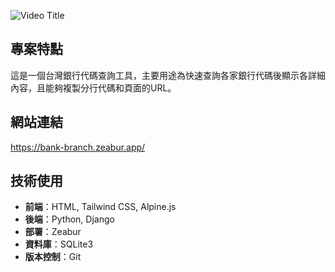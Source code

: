 ![Video Title](https://youtu.be/Vf_pxvNLb6g)
## 專案特點
這是一個台灣銀行代碼查詢工具，主要用途為快速查詢各家銀行代碼後顯示各詳細內容，且能夠複製分行代碼和頁面的URL。

## 網站連結
https://bank-branch.zeabur.app/

## 技術使用
- **前端**：HTML, Tailwind CSS, Alpine.js
- **後端**：Python, Django
- **部署**：Zeabur
- **資料庫**：SQLite3
- **版本控制**：Git